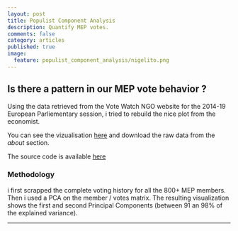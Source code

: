 ```yaml
---
layout: post
title: Populist Component Analysis
description: Quantify MEP votes.
comments: false
category: articles
published: true
image:
  feature: populist_component_analysis/nigelito.png
---
```



## Is there a pattern in our MEP vote behavior ?


Using the data retrieved from the Vote Watch NGO website for the 2014-19 European Parliementary session,
i tried to rebuild the nice plot from the economist.

You can see the vizualisation [here](https://clementlefevre.shinyapps.io/mep_term8_pca/) and download the raw data from the *about* section.

The source code is available [here](https://github.com/clementlefevre/mep_votewatch)


### Methodology

i first scrapped the complete voting history for all the 800+ MEP members.
Then i used a PCA on the member / votes matrix.
The resulting visualization shows the first and second Principal Components (between 91 an 98% of the explained variance).

-----------




